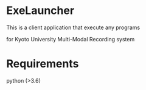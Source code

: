 # ExeLauncher

This is a client application that execute any programs

for Kyoto University Multi-Modal Recording system

# Requirements

python (>3.6)

